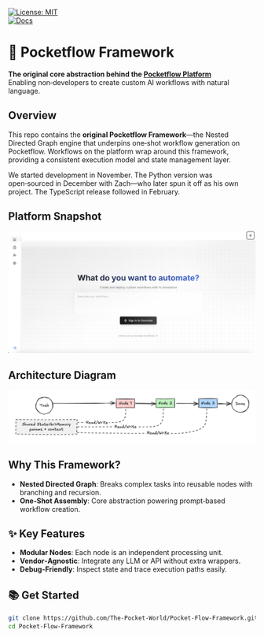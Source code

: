 [![License: MIT](https://img.shields.io/badge/License-MIT-yellow.svg)](https://opensource.org/licenses/MIT)  
[![Docs](https://img.shields.io/badge/docs-latest-blue)](https://the-pocket-world.github.io/Pocket-Flow-Framework/)

# 🚀 Pocketflow Framework

**The original core abstraction behind the [Pocketflow Platform](https://pocketflow.ai/)**  
Enabling non‑developers to create custom AI workflows with natural language.

## Overview

This repo contains the **original Pocketflow Framework**—the Nested Directed Graph engine that underpins one‑shot workflow generation on Pocketflow. Workflows on the platform wrap around this framework, providing a consistent execution model and state management layer.

We started development in November. The Python version was open‑sourced in December with Zach—who later spun it off as his own project. The TypeScript release followed in February.

## Platform Snapshot

<p align="center">
  <img src="./assets/landing.png" alt="Pocketflow workflow UI" width="700"/>
</p>

## Architecture Diagram

<p align="center">
  <img src="./assets/arc.png" alt="Shared state and node flow diagram" width="700"/>
</p>

## Why This Framework?

- **Nested Directed Graph**: Breaks complex tasks into reusable nodes with branching and recursion.  
- **One‑Shot Assembly**: Core abstraction powering prompt‑based workflow creation.  

## ✨ Key Features

- **Modular Nodes**: Each node is an independent processing unit.  
- **Vendor‑Agnostic**: Integrate any LLM or API without extra wrappers.  
- **Debug-Friendly**: Inspect state and trace execution paths easily.  

## 📚 Get Started

```bash
git clone https://github.com/The-Pocket-World/Pocket-Flow-Framework.git
cd Pocket-Flow-Framework
